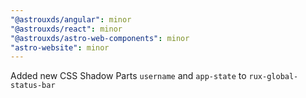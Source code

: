```yaml
---
"@astrouxds/angular": minor
"@astrouxds/react": minor
"@astrouxds/astro-web-components": minor
"astro-website": minor
---
```


Added new CSS Shadow Parts `username` and `app-state` to `rux-global-status-bar`

